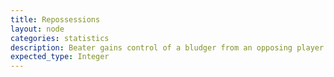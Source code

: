 ```yaml
---
title: Repossessions
layout: node
categories: statistics
description: Beater gains control of a bludger from an opposing player
expected_type: Integer
---
```

